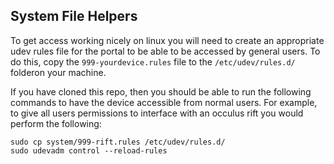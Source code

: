 ## System File Helpers

To get access working nicely on linux you will need to create an appropriate udev rules file for the portal to be able to be accessed by general users. To do this, copy the `999-yourdevice.rules` file to the `/etc/udev/rules.d/` folderon your machine.

If you have cloned this repo, then you should be able to run the following commands to have the device accessible from normal users.  For example, to give all users permissions to interface with an occulus rift you would perform the following:

```
sudo cp system/999-rift.rules /etc/udev/rules.d/
sudo udevadm control --reload-rules
```
